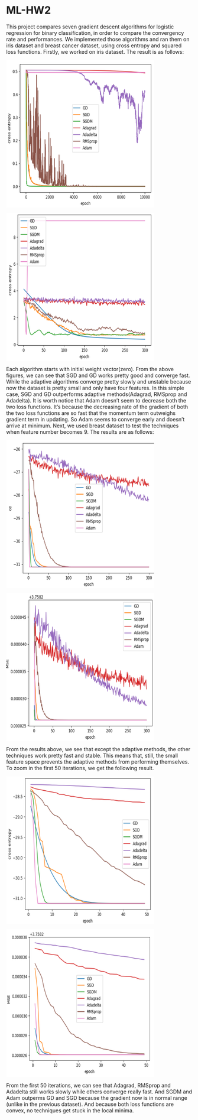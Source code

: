 # ML-HW2
This project compares seven gradient descent algorithms for logistic regression for binary classification, in order to compare the convergency rate and performances.
We implemented those algorithms and ran them on iris dataset and breast cancer dataset, using cross entropy and squared loss functions. Firstly, we worked on iris dataset.
The result is as follows:

<a href="url"><img src="https://github.com/Hermionee/Gradient-Descent/blob/master/figures/iris_mse.jpg" align="center" height="400" width="400" ></a>

<a href="url"><img src="https://github.com/Hermionee/Gradient-Descent/blob/master/figures/iris_ce.png" align="center" height="400" width="400" ></a>

Each algorithm starts with initial weight vector(zero). From the above figures, we can see that SGD and GD works pretty good and converge fast. While the adaptive algorithms converge pretty slowly and unstable because now the dataset is pretty small and only have four features. In this simple case, SGD and GD outperforms adaptive methods(Adagrad, RMSprop and Adadelta). It is worth notice that Adam doesn’t seem to decrease both the two loss functions. It’s because the decreasing rate of the gradient of both the two loss functions are so fast that the momentum term outweighs gradient term in updating. So Adam seems to converge early and doesn’t arrive at minimum. Next, we used breast dataset to test the techniques when feature number becomes 9. The results are as follows:

<a href="url"><img src="https://github.com/Hermionee/Gradient-Descent/blob/master/figures/breast_ce.png" align="center" height="400" width="400" ></a>

<a href="url"><img src="https://github.com/Hermionee/Gradient-Descent/blob/master/figures/breast_mse.png" align="center" height="400" width="400" ></a>

From the results above, we see that except the adaptive methods, the other techniques work pretty fast and stable. This means that, still, the small feature space prevents the adaptive methods from performing themselves. To zoom in the first 50 iterations, we get the following result.

<a href="url"><img src="https://github.com/Hermionee/Gradient-Descent/blob/master/figures/breast_50_ce.png" align="center" height="400" width="400" ></a>

<a href="url"><img src="https://github.com/Hermionee/Gradient-Descent/blob/master/figures/breast_50_mse.png" align="center" height="400" width="400" ></a>

From the first 50 iterations, we can see that Adagrad, RMSprop and Adadelta still works slowly while others converge really fast. And SGDM and Adam outperms GD and SGD because the gradient now is in normal range (unlike in the previous dataset). And because both loss functions are convex, no techniques get stuck in the local minima.
